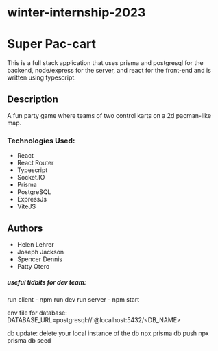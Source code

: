 # winter-internship-2023

# Super Pac-cart
This is a full stack application that uses prisma and postgresql for the backend, node/express for the server, and react for the front-end and is written using typescript.

## Description

A fun party game where teams of two control karts on a 2d pacman-like map. 

### Technologies Used:
* React
* React Router
* Typescript
* Socket.IO
* Prisma
* PostgreSQL
* ExpressJs
* ViteJS
## Authors

* Helen Lehrer
* Joseph Jackson
* Spencer Dennis
* Patty Otero

##### useful tidbits for dev team:




run client - npm run dev
run server - npm start


env file for database:
DATABASE_URL=postgresql://<USERNAME>:<PASSWORD>@localhost:5432/<DB_NAME>

db update:
delete your local instance of the db
npx prisma db push
npx prisma db seed


